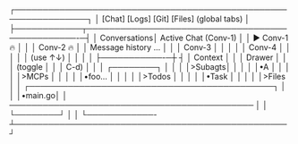 ┌───────────────────────────────────────────────────────────────┐
│ [Chat] [Logs] [Git] [Files]   (global tabs)                   │
├────────────┬────────────────────────────────────────────────-─┤
│ Conversations│  Active Chat (Conv-1)                          │
│ ► Conv-1 🔥 │                                                 │
│   Conv-2 🔥 │ │  Message history …                         │  │
│   Conv-3    │ │                                            │  │
│   Conv-4    │ │                                            │  │
│ (use ↑↓)    │ │                                            │  │
├───────────-─┼                                                 ┤
│ Context     │                                                 │
│ Drawer      │                                                 │
│ (toggle     │                                                 │
│ C-d)        │                                                 │
│ ┌────────┐  │                                                 │
│ │>Subagts│  │                                                 │
│ │•A      │  │                                                 │
│ │>MCPs   │  │                                                 │
│ │•foo…   │  │                                                 │
│ │>Todos  │  │                                                 │
│ │•Task   │  │                                                 │
│ │>Files  │  │ ┌────────────────────────────────────────────┐  │
│ │•main.go│  │  ────────────────────────────────────────────   │
│ └────────┘  │                                                 │
└────────────-┴─────────────────────────────────────────────────┘



